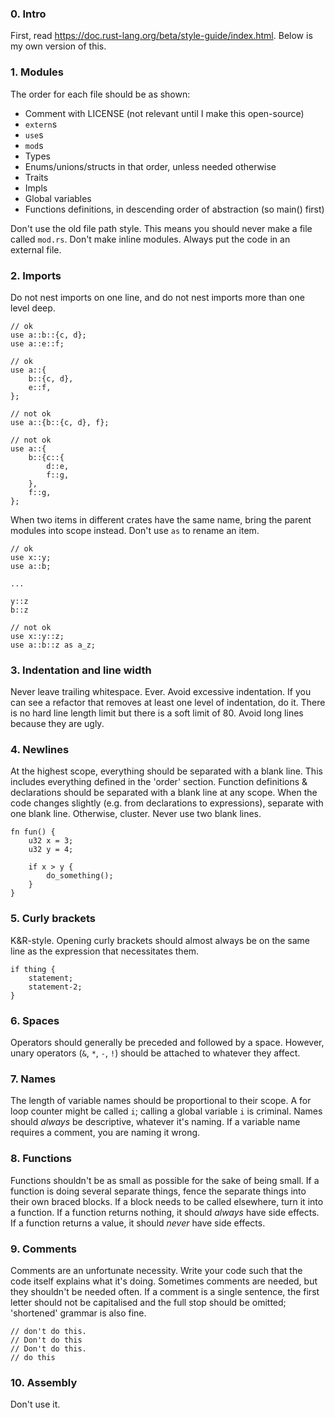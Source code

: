 ### 0. Intro

First, read <https://doc.rust-lang.org/beta/style-guide/index.html>. Below is my own version of this.

### 1. Modules

The order for each file should be as shown:
- Comment with LICENSE (not relevant until I make this open-source)
- `extern`s
- `use`s
- `mod`s
- Types
- Enums/unions/structs in that order, unless needed otherwise
- Traits
- Impls
- Global variables
- Functions definitions, in descending order of abstraction (so main() first)

Don't use the old file path style. This means you should never make a file called `mod.rs`.
Don't make inline modules. Always put the code in an external file.

### 2. Imports

Do not nest imports on one line, and do not nest imports more than one level deep.
```
// ok
use a::b::{c, d};
use a::e::f;
```
```
// ok
use a::{
    b::{c, d},
    e::f,
};
```
```
// not ok
use a::{b::{c, d}, f};
```
```
// not ok
use a::{
    b::{c::{
        d::e,
        f::g,
    },
    f::g,
};
```

When two items in different crates have the same name, bring the parent modules into scope instead. Don't use `as` to rename an item.
```
// ok
use x::y;
use a::b;

...

y::z
b::z
```
```
// not ok
use x::y::z;
use a::b::z as a_z;
```

### 3. Indentation and line width

Never leave trailing whitespace. Ever.
Avoid excessive indentation. If you can see a refactor that removes at least one level of indentation, do it.
There is no hard line length limit but there is a soft limit of 80. Avoid long lines because they are ugly.

### 4. Newlines

At the highest scope, everything should be separated with a blank line. This includes everything defined in the 'order' section.
Function definitions & declarations should be separated with a blank line at any scope.
When the code changes slightly (e.g. from declarations to expressions), separate with one blank line. Otherwise, cluster.
Never use two blank lines.
```
fn fun() {
    u32 x = 3;
    u32 y = 4;

    if x > y {
        do_something();
    }
}
```

### 5. Curly brackets

K&R-style. Opening curly brackets should almost always be on the same line as the expression that necessitates them.
```
if thing {
    statement;
    statement-2;
}
```

### 6. Spaces

Operators should generally be preceded and followed by a space.
However, unary operators (`&`, `*`, `-`, `!`) should be attached to whatever they affect.

### 7. Names

The length of variable names should be proportional to their scope. A for loop counter might be called `i`; calling a global variable `i` is criminal.
Names should *always* be descriptive, whatever it's naming. If a variable name requires a comment, you are naming it wrong.

### 8. Functions

Functions shouldn't be as small as possible for the sake of being small.
If a function is doing several separate things, fence the separate things into their own braced blocks. If a block needs to be called elsewhere, turn it into a function.
If a function returns nothing, it should *always* have side effects. If a function returns a value, it should *never* have side effects.

### 9. Comments

Comments are an unfortunate necessity. Write your code such that the code itself explains what it's doing. Sometimes comments are needed, but they shouldn't be needed often.
If a comment is a single sentence, the first letter should not be capitalised and the full stop should be omitted; 'shortened' grammar is also fine.
```
// don't do this.
// Don't do this
// Don't do this.
// do this
```

### 10. Assembly

Don't use it.

